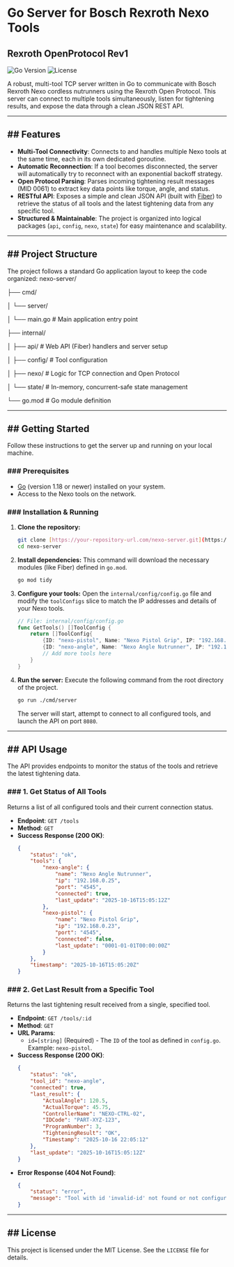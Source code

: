 # Go Server for Bosch Rexroth Nexo Tools
## Rexroth OpenProtocol Rev1

![Go Version](https://img.shields.io/badge/Go-1.18%2B-blue.svg)
![License](https://img.shields.io/badge/License-MIT-green.svg)

A robust, multi-tool TCP server written in Go to communicate with Bosch Rexroth Nexo cordless nutrunners using the Rexroth Open Protocol. This server can connect to multiple tools simultaneously, listen for tightening results, and expose the data through a clean JSON REST API.

---

## ## Features

-   **Multi-Tool Connectivity**: Connects to and handles multiple Nexo tools at the same time, each in its own dedicated goroutine.
-   **Automatic Reconnection**: If a tool becomes disconnected, the server will automatically try to reconnect with an exponential backoff strategy.
-   **Open Protocol Parsing**: Parses incoming tightening result messages (MID 0061) to extract key data points like torque, angle, and status.
-   **RESTful API**: Exposes a simple and clean JSON API (built with [Fiber](https://gofiber.io/)) to retrieve the status of all tools and the latest tightening data from any specific tool.
-   **Structured & Maintainable**: The project is organized into logical packages (`api`, `config`, `nexo`, `state`) for easy maintenance and scalability.

---

## ## Project Structure

The project follows a standard Go application layout to keep the code organized:
nexo-server/

├── cmd/

│   └── server/

│       └── main.go         # Main application entry point

├── internal/

│   ├── api/                # Web API (Fiber) handlers and server setup

│   ├── config/             # Tool configuration

│   ├── nexo/               # Logic for TCP connection and Open Protocol

│   └── state/              # In-memory, concurrent-safe state management

└── go.mod                  # Go module definition

---

## ## Getting Started

Follow these instructions to get the server up and running on your local machine.

### ### Prerequisites

-   [Go](https://go.dev/doc/install) (version 1.18 or newer) installed on your system.
-   Access to the Nexo tools on the network.

### ### Installation & Running

1.  **Clone the repository:**
    ```sh
    git clone [https://your-repository-url.com/nexo-server.git](https://your-repository-url.com/nexo-server.git)
    cd nexo-server
    ```

2.  **Install dependencies:**
    This command will download the necessary modules (like Fiber) defined in `go.mod`.
    ```sh
    go mod tidy
    ```

3.  **Configure your tools:**
    Open the `internal/config/config.go` file and modify the `toolConfigs` slice to match the IP addresses and details of your Nexo tools.

    ```go
    // File: internal/config/config.go
    func GetTools() []ToolConfig {
        return []ToolConfig{
            {ID: "nexo-pistol", Name: "Nexo Pistol Grip", IP: "192.168.0.23", Port: "4545"},
            {ID: "nexo-angle", Name: "Nexo Angle Nutrunner", IP: "192.168.0.25", Port: "4545"},
            // Add more tools here
        }
    }
    ```

4.  **Run the server:**
    Execute the following command from the root directory of the project.
    ```sh
    go run ./cmd/server
    ```
    The server will start, attempt to connect to all configured tools, and launch the API on port `8080`.

---

## ## API Usage

The API provides endpoints to monitor the status of the tools and retrieve the latest tightening data.

### ### 1. Get Status of All Tools

Returns a list of all configured tools and their current connection status.

-   **Endpoint**: `GET /tools`
-   **Method**: `GET`
-   **Success Response (200 OK)**:
    ```json
    {
        "status": "ok",
        "tools": {
            "nexo-angle": {
                "name": "Nexo Angle Nutrunner",
                "ip": "192.168.0.25",
                "port": "4545",
                "connected": true,
                "last_update": "2025-10-16T15:05:12Z"
            },
            "nexo-pistol": {
                "name": "Nexo Pistol Grip",
                "ip": "192.168.0.23",
                "port": "4545",
                "connected": false,
                "last_update": "0001-01-01T00:00:00Z"
            }
        },
        "timestamp": "2025-10-16T15:05:20Z"
    }
    ```

### ### 2. Get Last Result from a Specific Tool

Returns the last tightening result received from a single, specified tool.

-   **Endpoint**: `GET /tools/:id`
-   **Method**: `GET`
-   **URL Params**:
    -   `id=[string]` (Required) - The `ID` of the tool as defined in `config.go`. Example: `nexo-pistol`.
-   **Success Response (200 OK)**:
    ```json
    {
        "status": "ok",
        "tool_id": "nexo-angle",
        "connected": true,
        "last_result": {
            "ActualAngle": 120.5,
            "ActualTorque": 45.75,
            "ControllerName": "NEXO-CTRL-02",
            "IDCode": "PART-XYZ-123",
            "ProgramNumber": 3,
            "TighteningResult": "OK",
            "Timestamp": "2025-10-16 22:05:12"
        },
        "last_update": "2025-10-16T15:05:12Z"
    }
    ```
-   **Error Response (404 Not Found)**:
    ```json
    {
        "status": "error",
        "message": "Tool with id 'invalid-id' not found or not configured."
    }
    ```

---

## ## License

This project is licensed under the MIT License. See the `LICENSE` file for details.